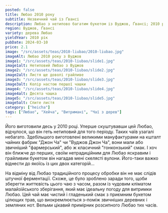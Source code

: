 ```yaml
---
posted: false
title: Любао 2010 року
subtitle: Незвичний чай із Ґвансі
description: Любао з нетипово багатим букетом із Вуджов, Ґвансі; 2010 рік.
region: Вуджов, Ґвансі
variety: дерева Любао
yieldYear: 2010 рік
pubDate: 2024-03-10
price: 2.1
image: "/src/assets/teas/2010-liubao/2010-liubao.jpg"
imageAlt: Любао 2010 року з Вуджов
image1: "/src/assets/teas/2010-liubao/slide1.jpg"
image1alt: Нетиповий Любао з Вуджов
image2: "/src/assets/teas/2010-liubao/slide2.jpg"
image2alt: Листя ще доволі грайливе
image3: "/src/assets/teas/2010-liubao/slide3.jpg"
image3alt: Колір настою першої чашки
image4: "/src/assets/teas/2010-liubao/slide4.jpg"
image4alt: Десята чашка
image5: "/src/assets/teas/2010-liubao/slide5.jpg"
image5alt: Спите листя
category: ["heicha"]
tags: ["Любао", "Хейча", "Витримані", "Чаї з дерев"]
---
```


Його виготовили десь у 2010 році. Уперше скуштувавши цей Любао, відчулося, що він геть нетиповий для того періоду. Таких чаїв узагалі небагато. Здебільшого виготовлені великими мануфактурами на кшталт чайних фабрик "Джон Ча" чи "Вуджов Джон Ча", вони мали або звичніший "фармерський", або ж класичний "гонконзький" смак. І хоч він ближче до перших, своїм нетрадиційним для Любао яскравим і грайливим букетом він нагадав мені скелясті вулони. Його-таки важко віднести до якоїсь із цих двох категорій...

На відміну від Любао традиційного процесу обробки він не має слідів штучної ферментації. Схоже, це було зроблено заради того, щоби зберегти життєвість цього чаю з часом, разом із чудовим кліматом малайзійського зберігання, який має ідеальну погоду для витримки Любао. Цей чай має чистий і гладенький смак з приємним букетом цілющих трав, що виокремлюється з-поміж звичніших деревних і земляних нот. Вельми цікавий примірник розсипного Любао тих часів.